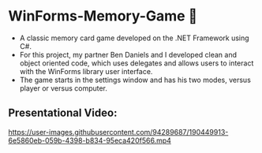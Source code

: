 # WinForms-Memory-Game 🎴

* A classic memory card game developed on the .NET Framework using C#.
* For this project, my partner Ben Daniels and I developed clean and object oriented code, which uses delegates and allows users to interact with the WinForms library user interface.
* The game starts in the settings window and has his two modes, versus player or versus computer.

## Presentational Video:

https://user-images.githubusercontent.com/94289687/190449913-6e5860eb-059b-4398-b834-95eca420f566.mp4

